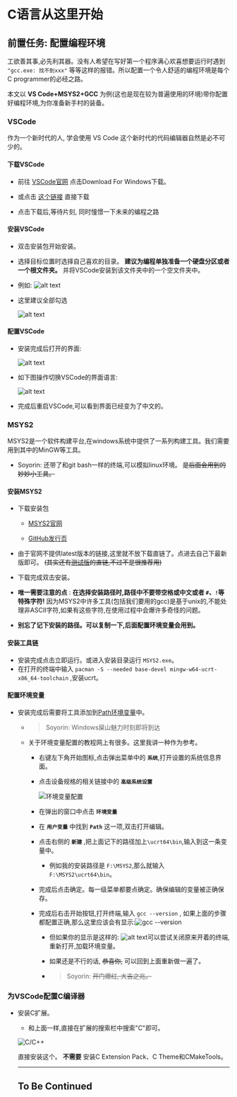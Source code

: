 # C语言从这里开始

## 前置任务: 配置编程环境

工欲善其事,必先利其器。没有人希望在写好第一个程序满心欢喜想要运行时遇到 `"gcc.exe: 找不到xxx"` 等等这样的报错。所以配置一个令人舒适的编程环境是每个C programmer的必经之路。

本文以 **VS Code+MSYS2+GCC** 为例(这也是现在较为普遍使用的环境)带你配置好编程环境,为你准备新手村的装备。

### VSCode

作为一个新时代的人, 学会使用 VS Code 这个新时代的代码编辑器自然是必不可少的。

#### 下载VSCode

  - 前往 [VSCode官网](https://code.visualstudio.com/) 点击Download For Windows下载。

  - 或点击 [这个链接](https://code.visualstudio.com/docs/?dv=win64user) 直接下载

  - 点击下载后,等待片刻, 同时憧憬一下未来的编程之路

#### 安装VSCode

  - 双击安装包开始安装。

  - 选择目标位置时选择自己喜欢的目录。 **建议为编程单独准备一个硬盘分区或者一个根文件夹。** 并将VSCode安装到该文件夹中的一个空文件夹中。

  - 例如:
    ![alt text](assets/vsc_installation_0.png)


  - 这里建议全部勾选

    ![alt text](assets/vsc_installation_1.png)

#### 配置VSCode
  
  - 安装完成后打开的界面:

    ![alt text](assets/vsc_installation_2.png)


  - 如下图操作切换VSCode的界面语言:

    ![alt text](assets/vsc_installation_3.png)

  - 完成后重启VSCode,可以看到界面已经变为了中文的。


### MSYS2

  MSYS2是一个软件构建平台,在windows系统中提供了一系列构建工具。我们需要用到其中的MinGW等工具。

- Soyorin: 还带了和git bash一样的终端,可以模拟linux环境。 ~~是后面会用到的妙妙小工具。~~

#### 安装MSYS2

- 下载安装包
  
  - [MSYS2官网](https://www.msys2.org/#installation)

  - [GitHub发行页](https://github.com/msys2/msys2-installer/releases)
  
- 由于官网不提供latest版本的链接,这里就不放下载直链了。点进去自己下最新版即可。 ~~(其实还有[测试版](https://github.com/msys2/msys2-installer/releases/download/nightly-x86_64/msys2-x86_64-latest.exe)的直链,不过不是很推荐用)~~

- 下载完成双击安装。

- **唯一需要注意的点** : **在选择安装路径时,路径中不要带空格或中文或者 ``#``、``!``等特殊字符!** 因为MSYS2中许多工具(包括我们要用的gcc)是基于unix的,不能处理非ASCII字符,如果有这些字符,在使用过程中会爆许多奇怪的问题。

- **别忘了记下安装的路径。可以复制一下,后面配置环境变量会用到。**

#### 安装工具链

- 安装完成点击立即运行。或进入安装目录运行 ``MSYS2.exe``。
- 在打开的终端中输入 ``pacman -S --needed base-devel mingw-w64-ucrt-x86_64-toolchain`` ,安装ucrt。

#### 配置环境变量

- 安装完成后需要将工具添加到[Path环境变量](https://www.cnblogs.com/metahuber/p/16881827.html)中。

  - > Soyorin: Windows屎山魅力时刻即将到达

  - 关于环境变量配置的教程网上有很多。这里我讲一种作为参考。

    - 右键左下角开始图标,点击弹出菜单中的 **``系统``**,打开设置的系统信息界面。

    - 点击设备规格的相关链接中的 **``高级系统设置``**

      ![环境变量配置](assets/env_path_0.png)

    - 在弹出的窗口中点击 **``环境变量``**

    - 在 **``用户变量``** 中找到 **``Path``** 这一项,双击打开编辑。

    - 点击右侧的 **``新建``** ,把上面记下的路径加上``\ucrt64\bin``,输入到这一条变量中。
  
      - 例如我的安装路径是 ``F:\MSYS2``,那么就输入``F:\MSYS2\ucrt64\bin``。

    - 完成后点击确定。每一级菜单都要点确定。确保编辑的变量被正确保存。

    - 完成后右击开始按钮,打开终端,输入 ``gcc --version`` , 如果上面的步骤都配置正确,那么这里应该会有显示:![gcc --version](assets/env_path_1.png)

      - 但如果你的显示是这样的: ![alt text](assets/env_path_2.png)可以尝试关闭原来开着的终端,重新打开,加载环境变量。

      - 如果还是不行的话, ~~恭喜你,~~ 可以回到上面重新做一遍了。

      - > Soyorin: ~~开门爆红, 大吉之兆。~~

### 为VSCode配置C编译器

- 安装C扩展。
  
  - 和上面一样,直接在扩展的搜索栏中搜索"C"即可。
  
  ![C/C++](assets/vsc_installation_4.png)

  直接安装这个。 **不需要** 安装C Extension Pack、C Theme和CMakeTools。



  -----
  To Be Continued
  -----